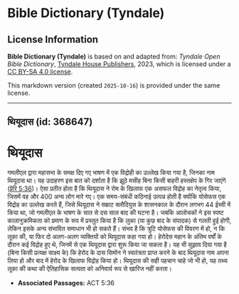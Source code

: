 # Bible Dictionary (Tyndale)

## License Information

**Bible Dictionary (Tyndale)** is based on and adapted from: _Tyndale Open Bible Dictionary_, [Tyndale House Publishers](https://tyndaleopenresources.com/), 2023, which is licensed under a [CC BY-SA 4.0 license](https://creativecommons.org/licenses/by-sa/4.0/legalcode.en).

This markdown version (created `2025-10-16`) is provided under the same license.



--------------------------------

## थियूदास (id: 368647)

थियूदास
=======

गमलीएल द्वारा महासभा के समक्ष दिए गए भाषण में एक विद्रोही का उल्लेख किया गया है, जिनका नाम थियूदास था। यह उदाहरण इस बात को दर्शाता है कि झूठे मसीह बिना किसी बाहरी हस्तक्षेप के गिर जाएंगे ([प्रेरि 5:36](https://ref.ly/Acts5:36))। ऐसा प्रतीत होता है कि थियूदास ने रोम के खिलाफ एक असफल विद्रोह का नेतृत्व किया, जिसमें वह और 400 अन्य लोग मारे गए। एक समय\-संबंधी कठिनाई उत्पन्न होती है क्योंकि योसेफस एक विद्रोह का उल्लेख करते हैं, जिसे थियूदास ने सम्राट क्लौदियुस के शासनकाल के दौरान लगभग 44 ईस्वी में किया था, जो गमलीएल के भाषण के सात से दस साल बाद की घटना है। जबकि आलोचकों ने इस स्पष्ट कालानुक्रमिकता को प्रमाण के रूप में प्रस्तुत किया है कि लुका (या कुछ बाद के संपादक) से गलती हुई होगी, लेकिन इसके अन्य संभावित समाधान भी हो सकते हैं। संभव है कि त्रुटि योसेफस की विवरण में हो, न कि लूका की, या फिर दो अलग\-अलग व्यक्तियों को थियूदास कहा गया हो। हेरोदेस महान के अंतिम वर्षों के दौरान कई विद्रोह हुए थे, जिनमें से एक थियूदास द्वारा शुरू किया जा सकता है। यह भी सुझाव दिया गया है (बिना किसी प्रत्यक्ष साक्ष्य के) कि हेरोद के दास सिमोन ने स्वतंत्रता प्राप्त करने के बाद थियूदास नाम अपना लिया हो और बाद में हेरोद के खिलाफ विद्रोह किया हो। थियूदास की सही पहचान चाहे जो भी हो, यह तथ्य लूका की कथा की ऐतिहासिक सत्यता को अनिवार्य रूप से खारिज नहीं करता।

* **Associated Passages:** ACT 5:36

